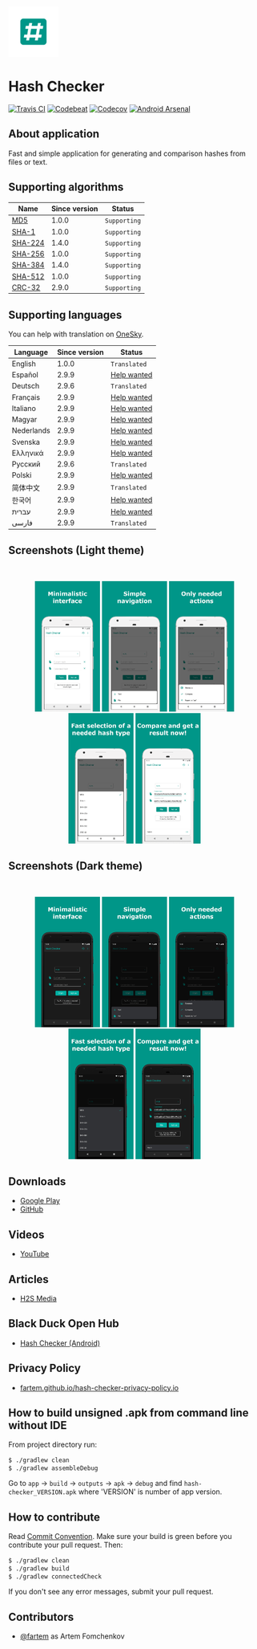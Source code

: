 <img src="media/logo/ic_app.png" height="100px" />

Hash Checker
=============

[![Travis CI](https://travis-ci.org/fartem/parse-android-test-app.svg?branch=master)](https://travis-ci.org/fartem/parse-android-test-app)
[![Codebeat](https://codebeat.co/badges/f50ffd5e-e62f-413c-b84a-4308a9399ae9)](https://codebeat.co/projects/github-com-fartem-hash-checker-master)
[![Codecov](https://codecov.io/gh/fartem/hash-checker/branch/master/graph/badge.svg)](https://codecov.io/gh/fartem/hash-checker)
[![Android Arsenal](https://img.shields.io/badge/Android%20Arsenal-Hash%20Checker-brightgreen.svg?style=flat)](https://android-arsenal.com/details/3/7854)

About application
-------------

Fast and simple application for generating and comparison hashes from files or text.

Supporting algorithms
-------------

| Name | Since version | Status |
| --- | --- | --- |
| [MD5](https://en.wikipedia.org/wiki/MD5) | 1.0.0 | `Supporting` |
| [SHA-1](https://en.wikipedia.org/wiki/SHA-1) | 1.0.0 | `Supporting` |
| [SHA-224](https://en.wikipedia.org/wiki/SHA-2) | 1.4.0 | `Supporting` |
| [SHA-256](https://en.wikipedia.org/wiki/SHA-2) | 1.0.0 | `Supporting` |
| [SHA-384](https://en.wikipedia.org/wiki/SHA-2) | 1.4.0 | `Supporting` |
| [SHA-512](https://en.wikipedia.org/wiki/SHA-2) | 1.0.0 | `Supporting` |
| [CRC-32](https://en.wikipedia.org/wiki/Cyclic_redundancy_check) | 2.9.0 | `Supporting` |

Supporting languages
--------------------

You can help with translation on [OneSky](https://osbvnmv.oneskyapp.com/collaboration/project?id=353871).

| Language | Since version | Status |
| --- | --- | --- |
| English | 1.0.0 | `Translated` |
| Español | 2.9.9 | [Help wanted](https://github.com/fartem/hash-checker/issues/9) |
| Deutsch | 2.9.6 | `Translated` |
| Français | 2.9.9 | [Help wanted](https://github.com/fartem/hash-checker/issues/11) |
| Italiano | 2.9.9 | [Help wanted](https://github.com/fartem/hash-checker/issues/12) |
| Magyar | 2.9.9 | [Help wanted](https://github.com/fartem/hash-checker/issues/13) |
| Nederlands | 2.9.9 | [Help wanted](https://github.com/fartem/hash-checker/issues/14) |
| Svenska | 2.9.9 | [Help wanted](https://github.com/fartem/hash-checker/issues/15) |
| Ελληνικά | 2.9.9 | [Help wanted](https://github.com/fartem/hash-checker/issues/16) |
| Русский | 2.9.6 | `Translated` |
| Polski | 2.9.9 | [Help wanted](https://github.com/fartem/hash-checker/issues/20) |
| 简体中文 | 2.9.9 | `Translated` |
| 한국어 | 2.9.9 | [Help wanted](https://github.com/fartem/hash-checker/issues/19) |
| עברית | 2.9.9 | [Help wanted](https://github.com/fartem/hash-checker/issues/17) |
| فارسی | 2.9.9 | `Translated` |

Screenshots (Light theme)
-------------

<br/>
<p align="center">
  <img src="media/screenshots/screenshot_01.png" width="130" />
  <img src="media/screenshots/screenshot_02.png" width="130" />
  <img src="media/screenshots/screenshot_03.png" width="130" />
  <img src="media/screenshots/screenshot_04.png" width="130" />
  <img src="media/screenshots/screenshot_05.png" width="130" />
</p>

Screenshots (Dark theme)
-------------

<br/>
<p align="center">
  <img src="media/screenshots/screenshot_06.png" width="130" />
  <img src="media/screenshots/screenshot_07.png" width="130" />
  <img src="media/screenshots/screenshot_08.png" width="130" />
  <img src="media/screenshots/screenshot_09.png" width="130" />
  <img src="media/screenshots/screenshot_10.png" width="130" />
</p>

Downloads
-------------

* [Google Play](https://play.google.com/store/apps/details?id=com.smlnskgmail.jaman.hashchecker)
* [GitHub](https://github.com/fartem/hash-checker/releases)

Videos
-------------

* [YouTube](https://www.youtube.com/watch?v=Q7Otn971kJk&list=PLOIwDRWd_SDdBz2aiVtMocFunaXaKSPMx)

Articles
-------------

* [H2S Media](https://www.how2shout.com/how-to/how-to-calculate-the-hash-of-a-file-or-create-custom-hash-on-android.html)

Black Duck Open Hub
-------------

* [Hash Checker (Android)](https://www.openhub.net/p/hash-checker)

Privacy Policy
-------------

* [fartem.github.io/hash-checker-privacy-policy.io](https://fartem.github.io/hash-checker-privacy-policy.io/)

How to build unsigned .apk from command line without IDE
-------------

From project directory run:

```shell
$ ./gradlew clean
$ ./gradlew assembleDebug
```

Go to `app` -> `build` -> `outputs` -> `apk` -> `debug` and find `hash-checker_VERSION.apk` where 'VERSION' is number of app version.

How to contribute
-------------

Read [Commit Convention](https://github.com/fartem/repository-rules/blob/master/commit-convention/COMMIT_CONVENTION.md). Make sure your build is green before you contribute your pull request. Then:

```shell
$ ./gradlew clean
$ ./gradlew build
$ ./gradlew connectedCheck
```

If you don't see any error messages, submit your pull request.

Contributors
-------------

* [@fartem](https://github.com/fartem) as Artem Fomchenkov
